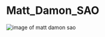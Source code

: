 # Matt_Damon_SAO

![image of matt damon sao](https://pbs.twimg.com/media/EeQZqcGWkAEOoMD?format=png&name=small)
